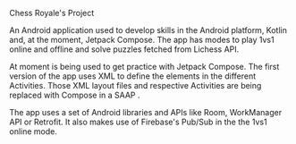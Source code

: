 Chess Royale's Project

An Android application used to develop skills in the Android platform, Kotlin and, at the moment, Jetpack Compose.
The app has modes to play 1vs1 online and offline and solve puzzles fetched from Lichess API. 

At moment is being used to get practice with Jetpack Compose. The first version of the app uses XML to define the elements in the
different Activities. Those XML layout files and respective Activities are being replaced with Compose in a SAAP .

The app uses a set of Android libraries and APIs like Room, WorkManager API or Retrofit. It also makes use of Firebase's Pub/Sub in 
the the 1vs1 online mode.
